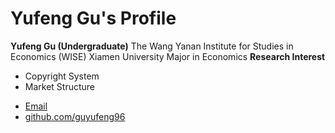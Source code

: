 # Yufeng Gu's Profile
**Yufeng Gu (Undergraduate)**
The Wang Yanan Institute for Studies in Economics (WISE)
Xiamen University
Major in Economics
**Research Interest**
- Copyright System
- Market Structure


<footer>
	    		<ul>
	        		<li><a href="mailto:guyf96@qq.com">Email</a></li>
	        		<li><a href="https://github.com/guyufeng96">github.com/guyufeng96</a></li>
				</ul>
			</footer>
